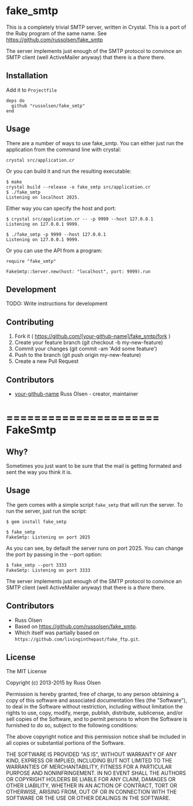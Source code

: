 # fake_smtp

This is a completely trivial SMTP server, written in Crystal. This is a port
of the Ruby program of the same name.
See https://github.com/russolsen/fake_smtp

The server implements just enough of the SMTP protocol to convince
an SMTP client (well ActiveMailer anyway) that there is a *there* there.

## Installation

Add it to `Projectfile`

```crystal
deps do
  github "russolsen/fake_smtp"
end
```

## Usage

There are a number of ways to use fake_smtp. You can either just run the application
from the command line with crystal:

```
crystal src/application.cr
```

Or you can build it and run the resulting executable:

```
$ make
crystal build --release -o fake_smtp src/application.cr
$ ./fake_smtp
Listening on localhost 2025.
```

Either way you can specify the host and port:

```
$ crystal src/application.cr -- -p 9999 --host 127.0.0.1
Listening on 127.0.0.1 9999.

$ ./fake_smtp -p 9999 --host 127.0.0.1
Listening on 127.0.0.1 9999.
```
Or you can use the API from a program:

```crystal
require "fake_smtp"

FakeSmtp::Server.new(host: "localhost", port: 9999).run
```


## Development

TODO: Write instructions for development

## Contributing

1. Fork it ( https://github.com/[your-github-name]/fake_smtp/fork )
2. Create your feature branch (git checkout -b my-new-feature)
3. Commit your changes (git commit -am 'Add some feature')
4. Push to the branch (git push origin my-new-feature)
5. Create a new Pull Request

## Contributors

- [your-github-name](https://github.com/[your-github-name]) Russ Olsen - creator, maintainer

======================
FakeSmtp
=======


Why?
----

Sometimes you just want to be sure that the mail is getting formated and
sent the way you think it is.

Usage
-----

The gem comes with a simple script `fake_smtp` that will run the server.
To run the server, just run the script:

    $ gem install fake_smtp

    $ fake_smtp
    FakeSmtp: Listening on port 2025

As you can see, by default the server runs on port 2025. You can change
the port by passing in the --port option:

    $ fake_smtp --port 3333
    FakeSmtp: Listening on port 3333

The server implements just enough of the SMTP protocol to convince
an SMTP client (well ActiveMailer anyway) that there is a *there* there.

Contributors
------------

* Russ Olsen
* Based on https://github.com/russolsen/fake_smtp.
* Which itself was partially based on `https://github.com/livinginthepast/fake_ftp.git`.

License
-------

The MIT License

Copyright (c) 2013-2015 by Russ Olsen

Permission is hereby granted, free of charge, to any person obtaining a copy
of this software and associated documentation files (the "Software"), to deal
in the Software without restriction, including without limitation the rights
to use, copy, modify, merge, publish, distribute, sublicense, and/or sell
copies of the Software, and to permit persons to whom the Software is
furnished to do so, subject to the following conditions:

The above copyright notice and this permission notice shall be included in
all copies or substantial portions of the Software.

THE SOFTWARE IS PROVIDED "AS IS", WITHOUT WARRANTY OF ANY KIND, EXPRESS OR
IMPLIED, INCLUDING BUT NOT LIMITED TO THE WARRANTIES OF MERCHANTABILITY,
FITNESS FOR A PARTICULAR PURPOSE AND NONINFRINGEMENT. IN NO EVENT SHALL THE
AUTHORS OR COPYRIGHT HOLDERS BE LIABLE FOR ANY CLAIM, DAMAGES OR OTHER
LIABILITY, WHETHER IN AN ACTION OF CONTRACT, TORT OR OTHERWISE, ARISING FROM,
OUT OF OR IN CONNECTION WITH THE SOFTWARE OR THE USE OR OTHER DEALINGS IN
THE SOFTWARE.
